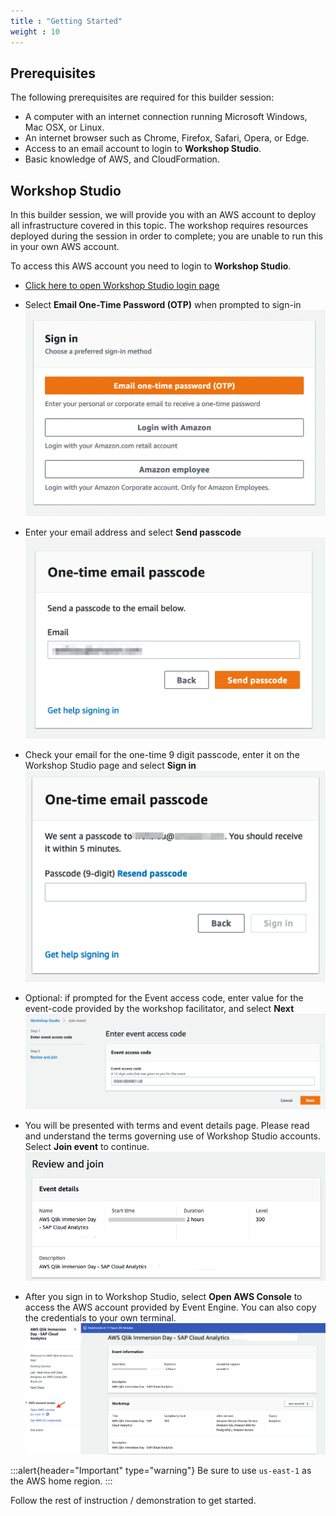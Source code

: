 ```yaml
---
title : "Getting Started"
weight : 10
---
```


## Prerequisites

The following prerequisites are required for this builder session:

- A computer with an internet connection running Microsoft Windows, Mac OSX, or Linux.
- An internet browser such as Chrome, Firefox, Safari, Opera, or Edge.
- Access to an email account to login to **Workshop Studio**.
- Basic knowledge of AWS, and CloudFormation.

## Workshop Studio

In this builder session, we will provide you with an AWS account to deploy all infrastructure covered in this topic. The workshop requires resources deployed during the session in order to complete; you are unable to run this in your own AWS account.


To access this AWS account you need to login to **Workshop Studio**.

- [Click here to open Workshop Studio login page](https://catalog.us-east-1.prod.workshops.aws/join)

- Select **Email One-Time Password (OTP)** when prompted to sign-in
![Workshop Studio One time Passcode](/static/ws-one-time.png)

- Enter your email address and select **Send passcode**
![Workshop Studio Send Passcode](/static/ws-send-passcode.png)

- Check your email for the one-time 9 digit passcode, enter it on the Workshop Studio page and select **Sign in**
![Workshop Studio Sign In](/static/ws-sign-in.png)

- Optional: if prompted for the Event access code, enter value for the event-code provided by the workshop facilitator, and select **Next**
![Workshop Studio Event Code](/static/ws-enter-event-code.png)

- You will be presented with terms and event details page. Please read and understand the terms governing use of Workshop Studio accounts. Select **Join event** to continue.
![Workshop Studio Accept](/static/ws-accept.png)

- After you sign in to Workshop Studio, select **Open AWS Console** to access the AWS account provided by Event Engine. You can also copy the credentials to your own terminal.
![Workshop Studio Dashboard](/static/ws-team-dashboard.png)

:::alert{header="Important" type="warning"}
Be sure to use `us-east-1` as the AWS home region.
:::

Follow the rest of instruction / demonstration to get started.
